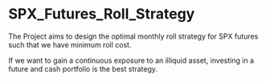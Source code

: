 # SPX_Futures_Roll_Strategy
The Project aims to design the optimal monthly roll strategy for SPX futures such that we have minimum roll cost. 

If we want to gain a continuous exposure to an illiquid asset, investing in a future and cash portfolio is the best strategy. 
